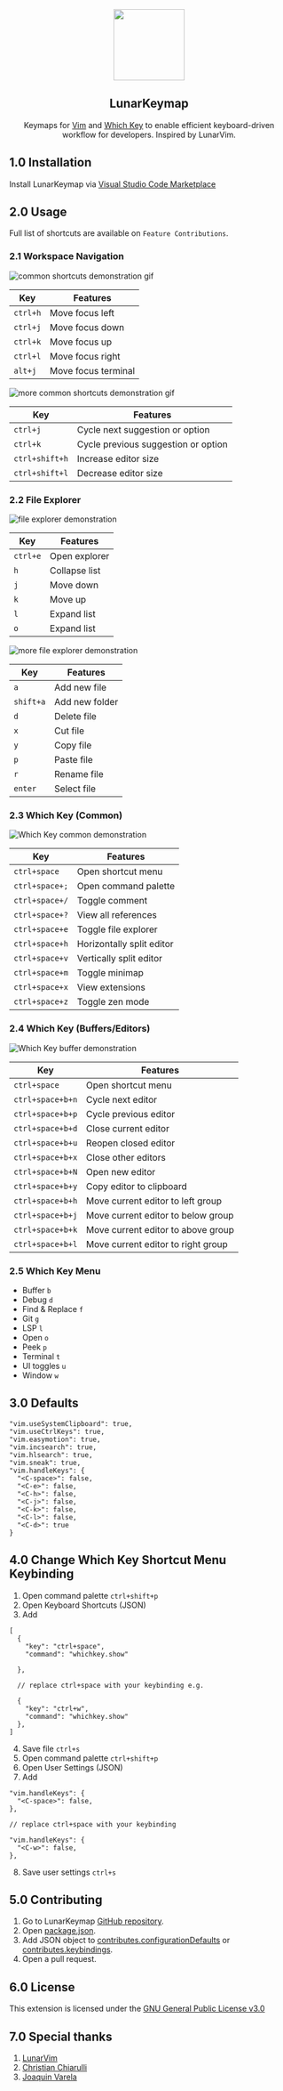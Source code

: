 <div align="center">

<img src="assets/logo.png" height="128" />

<br>

<h2>LunarKeymap</h2>

Keymaps for [Vim](https://marketplace.visualstudio.com/items?itemName=vscodevim.vim) and [Which Key](https://marketplace.visualstudio.com/items?itemName=VSpaceCode.whichkey) to enable efficient keyboard-driven workflow for developers. Inspired by LunarVim.

</div>

## 1.0 Installation

Install LunarKeymap via [Visual Studio Code Marketplace](https://marketplace.visualstudio.com/items?itemName=fathulfahmy.lunarkeymap)

## 2.0 Usage

Full list of shortcuts are available on `Feature Contributions`.

### 2.1 Workspace Navigation

![common shortcuts demonstration gif](assets/workspace1.gif)

| Key      | Features            |
| -------- | ------------------- |
| `ctrl+h` | Move focus left     |
| `ctrl+j` | Move focus down     |
| `ctrl+k` | Move focus up       |
| `ctrl+l` | Move focus right    |
| `alt+j`  | Move focus terminal |

![more common shortcuts demonstration gif](assets/workspace2.gif)

| Key            | Features                            |
| -------------- | ----------------------------------- |
| `ctrl+j`       | Cycle next suggestion or option     |
| `ctrl+k`       | Cycle previous suggestion or option |
| `ctrl+shift+h` | Increase editor size                |
| `ctrl+shift+l` | Decrease editor size                |

### 2.2 File Explorer

![file explorer demonstration](assets/explorer1.gif)

| Key      | Features      |
| -------- | ------------- |
| `ctrl+e` | Open explorer |
| `h`      | Collapse list |
| `j`      | Move down     |
| `k`      | Move up       |
| `l`      | Expand list   |
| `o`      | Expand list   |

![more file explorer demonstration](assets/explorer2.gif)

| Key       | Features       |
| --------- | -------------- |
| `a`       | Add new file   |
| `shift+a` | Add new folder |
| `d`       | Delete file    |
| `x`       | Cut file       |
| `y`       | Copy file      |
| `p`       | Paste file     |
| `r`       | Rename file    |
| `enter`   | Select file    |

### 2.3 Which Key (Common)

![Which Key common demonstration](assets/whichkey1.gif)

| Key            | Features                  |
| -------------- | ------------------------- |
| `ctrl+space`   | Open shortcut menu        |
| `ctrl+space+;` | Open command palette      |
| `ctrl+space+/` | Toggle comment            |
| `ctrl+space+?` | View all references       |
| `ctrl+space+e` | Toggle file explorer      |
| `ctrl+space+h` | Horizontally split editor |
| `ctrl+space+v` | Vertically split editor   |
| `ctrl+space+m` | Toggle minimap            |
| `ctrl+space+x` | View extensions           |
| `ctrl+space+z` | Toggle zen mode           |

### 2.4 Which Key (Buffers/Editors)

![Which Key buffer demonstration](assets/whichkey2.gif)

| Key              | Features                           |
| ---------------- | ---------------------------------- |
| `ctrl+space`     | Open shortcut menu                 |
| `ctrl+space+b+n` | Cycle next editor                  |
| `ctrl+space+b+p` | Cycle previous editor              |
| `ctrl+space+b+d` | Close current editor               |
| `ctrl+space+b+u` | Reopen closed editor               |
| `ctrl+space+b+x` | Close other editors                |
| `ctrl+space+b+N` | Open new editor                    |
| `ctrl+space+b+y` | Copy editor to clipboard           |
| `ctrl+space+b+h` | Move current editor to left group  |
| `ctrl+space+b+j` | Move current editor to below group |
| `ctrl+space+b+k` | Move current editor to above group |
| `ctrl+space+b+l` | Move current editor to right group |

### 2.5 Which Key Menu

- Buffer `b`
- Debug `d`
- Find & Replace `f`
- Git `g`
- LSP `l`
- Open `o`
- Peek `p`
- Terminal `t`
- UI toggles `u`
- Window `w`

## 3.0 Defaults

```
"vim.useSystemClipboard": true,
"vim.useCtrlKeys": true,
"vim.easymotion": true,
"vim.incsearch": true,
"vim.hlsearch": true,
"vim.sneak": true,
"vim.handleKeys": {
  "<C-space>": false,
  "<C-e>": false,
  "<C-h>": false,
  "<C-j>": false,
  "<C-k>": false,
  "<C-l>": false,
  "<C-d>": true
}
```

## 4.0 Change Which Key Shortcut Menu Keybinding

1. Open command palette `ctrl+shift+p`
2. Open Keyboard Shortcuts (JSON)
3. Add

```
[
  {
    "key": "ctrl+space",
    "command": "whichkey.show"

  },

  // replace ctrl+space with your keybinding e.g.

  {
    "key": "ctrl+w",
    "command": "whichkey.show"
  },
]
```

4. Save file `ctrl+s`
5. Open command palette `ctrl+shift+p`
6. Open User Settings (JSON)
7. Add

```
"vim.handleKeys": {
  "<C-space>": false,
},

// replace ctrl+space with your keybinding

"vim.handleKeys": {
  "<C-w>": false,
},
```

8. Save user settings `ctrl+s`

<!-- ## Known Issues -->

## 5.0 Contributing

1. Go to LunarKeymap [GitHub repository](https://github.com/fathulfahmy/lunarkeymap).
2. Open [package.json](https://github.com/fathulfahmy/lunarkeymap/blob/main/package.json).
3. Add JSON object to [contributes.configurationDefaults](https://github.com/fathulfahmy/lunarkeymap/blob/main/package.json) or [contributes.keybindings](https://github.com/fathulfahmy/lunarkeymap/blob/main/package.json).
4. Open a pull request.

## 6.0 License

This extension is licensed under the [GNU General Public License v3.0](https://github.com/fathulfahmy/lunarkeymap/blob/main/LICENSE)

## 7.0 Special thanks

1. [LunarVim](https://github.com/LunarVim/LunarVim/tree/4625145d0278d4a039e55c433af9916d93e7846a/utils/vscode_config)
2. [Christian Chiarulli](https://www.youtube.com/watch?v=g4dXZ0RQWdw)
3. [Joaquin Varela](https://www.youtube.com/watch?v=Vkm4bc2Y0AA&t=215s)

